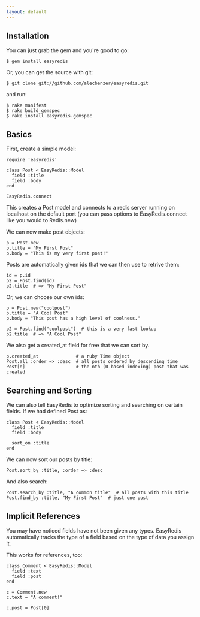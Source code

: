 ```yaml
---
layout: default
---
```


## Installation

You can just grab the gem and you're good to go:

    $ gem install easyredis

Or, you can get the source with git:

    $ git clone git://github.com/alecbenzer/easyredis.git

and run:

    $ rake manifest
    $ rake build_gemspec
    $ rake install easyredis.gemspec

## Basics

First, create a simple model:

    require 'easyredis'

    class Post < EasyRedis::Model
      field :title
      field :body
    end

    EasyRedis.connect

This creates a Post model and connects to a redis server running on localhost on the default port (you can pass options to EasyRedis.connect like you would to Redis.new)

We can now make post objects:

    p = Post.new
    p.title = "My First Post"
    p.body = "This is my very first post!"

Posts are automatically given ids that we can then use to retrive them:

    id = p.id
    p2 = Post.find(id)
    p2.title  # => "My First Post"

Or, we can choose our own ids:

    p = Post.new("coolpost")
    p.title = "A Cool Post"
    p.body = "This post has a high level of coolness."

    p2 = Post.find("coolpost")  # this is a very fast lookup
    p2.title  # => "A Cool Post"

We also get a created_at field for free that we can sort by.

    p.created_at              # a ruby Time object
    Post.all :order => :desc  # all posts ordered by descending time
    Post[n]                   # the nth (0-based indexing) post that was created
    
## Searching and Sorting

We can also tell EasyRedis to optimize sorting and searching on certain fields. If we had defined Post as:

    class Post < EasyRedis::Model
      field :title
      field :body

      sort_on :title
    end

We can now sort our posts by title:

    Post.sort_by :title, :order => :desc

And also search:

    Post.search_by :title, "A common title"  # all posts with this title
    Post.find_by :title, "My First Post"  # just one post

## Implicit References

You may have noticed fields have not been given any types. EasyRedis automatically tracks the type of a field based on the type of data you assign it.

This works for references, too:

    class Comment < EasyRedis::Model
      field :text
      field :post
    end
    
    c = Comment.new
    c.text = "A comment!"
    
    c.post = Post[0]

